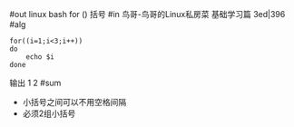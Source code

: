 #out
linux bash for () 括号
#in
鸟哥-鸟哥的Linux私房菜 基础学习篇 3ed|396
#alg
```
for((i=1;i<3;i++))
do
    echo $i
done
```
输出
1
2
#sum
- 小括号之间可以不用空格间隔
- 必须2组小括号
